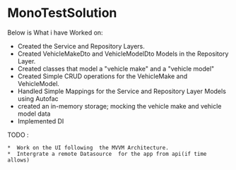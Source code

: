 # MonoTestSolution

Below is What i have Worked on:

   *  Created the Service and Repository Layers.
   *  Created VehicleMakeDto and VehicleModelDto Models in the Repository Layer.
   *  Created classes that model a "vehicle make" and a "vehicle model"
   *  Created  Simple CRUD operations for the VehicleMake and VehicleModel.
   *  Handled Simple Mappings for the Service and Repository Layer Models using Autofac
   *  created an in-memory storage; mocking the vehicle make and vehicle model data
   *  Implemented DI
   
   
 TODO :
 
    *  Work on the UI following  the MVVM Architecture.
    *  Intergrate a remote Datasource  for the app from api(if time allows)
